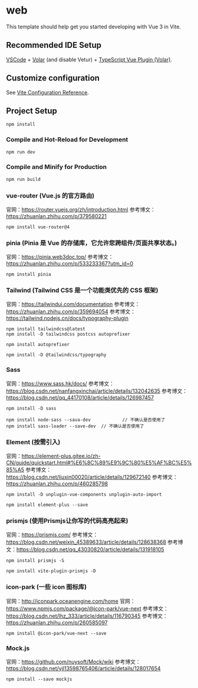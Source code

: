 # web

This template should help get you started developing with Vue 3 in Vite.

## Recommended IDE Setup

[VSCode](https://code.visualstudio.com/) + [Volar](https://marketplace.visualstudio.com/items?itemName=Vue.volar) (and disable Vetur) + [TypeScript Vue Plugin (Volar)](https://marketplace.visualstudio.com/items?itemName=Vue.vscode-typescript-vue-plugin).

## Customize configuration

See [Vite Configuration Reference](https://vitejs.dev/config/).

## Project Setup

```sh
npm install
```

### Compile and Hot-Reload for Development

```sh
npm run dev
```

### Compile and Minify for Production

```sh
npm run build
```

### vue-router (Vue.js 的官方路由) 
官网：https://router.vuejs.org/zh/introduction.html
参考博文：https://zhuanlan.zhihu.com/p/379580221
```
npm install vue-router@4    
```

### pinia (Pinia 是 Vue 的存储库，它允许您跨组件/页面共享状态。)
官网：https://pinia.web3doc.top/
参考博文：https://zhuanlan.zhihu.com/p/533233367?utm_id=0
```
npm install pinia
```

### Tailwind (Tailwind CSS 是一个功能类优先的 CSS 框架) 
官网：https://tailwindui.com/documentation
参考博文：https://zhuanlan.zhihu.com/p/359694054
参考博文：https://tailwind.nodejs.cn/docs/typography-plugin
```
npm install tailwindcss@latest
npm install -D tailwindcss postcss autoprefixer

npm install autoprefixer

npm install -D @tailwindcss/typography

```

### Sass
官网：https://www.sass.hk/docs/
参考博文：https://blog.csdn.net/nanfangxinchai/article/details/132042635
参考博文：https://blog.csdn.net/qq_44170108/article/details/126987457
```
npm install -D sass

npm install node-sass --sava-dev            // 不确认是否使用了
npm install sass-loader --save-dev  // 不确认是否使用了
```

### Element (按需引入)
官网：https://element-plus.gitee.io/zh-CN/guide/quickstart.html#%E6%8C%89%E9%9C%80%E5%AF%BC%E5%85%A5
参考博文：https://blog.csdn.net/liuxin00020/article/details/129672140
参考博文：https://zhuanlan.zhihu.com/p/460285798
```
npm install -D unplugin-vue-components unplugin-auto-import

npm install element-plus --save
```

### prismjs (使用Prismjs让你写的代码高亮起来)
官网：https://prismjs.com/
参考博文：https://blog.csdn.net/weixin_45389633/article/details/128638368
参考博文：https://blog.csdn.net/qq_43030820/article/details/131918105
```
npm install prismjs -S

npm install vite-plugin-prismjs -D
```

### icon-park (一些 icon 图标库)
官网：http://iconpark.oceanengine.com/home
官网：https://www.npmjs.com/package/@icon-park/vue-next
参考博文：https://blog.csdn.net/lhz_333/article/details/116790345
参考博文：https://zhuanlan.zhihu.com/p/260585097
```
npm install @icon-park/vue-next --save
```

### Mock.js
官网：https://github.com/nuysoft/Mock/wiki
参考博文：https://blog.csdn.net/yjl13598765406/article/details/128017654
```
npm install --save mockjs
```
